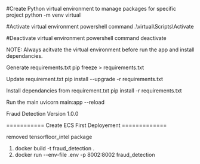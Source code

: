 #Create Python virtual environment to manage packages for specific project
python -m venv virtual

#Activate virtual environment powershell command
.\virtual\Scripts\Activate

#Deactivate virtual environment powershell command
deactivate

NOTE: Always acitvate the virtual environment before run the app and install dependancies.

Generate requirements.txt
pip freeze > requirements.txt

Update requirement.txt
pip install --upgrade -r requirements.txt

Install dependancies from requirement.txt
pip install -r requirements.txt

Run the main
uvicorn main:app --reload

Fraud Detection
Version 1.0.0

=========== Create ECS First Deployement =============

removed tensorfloor_intel package

1. docker build -t fraud_detection .
2. docker run --env-file .env -p 8002:8002 fraud_detection
